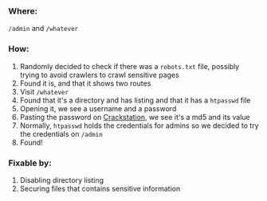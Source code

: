 ### Where:

`/admin` and `/whatever`

### How:

1. Randomly decided to check if there was a `robots.txt` file, possibly trying to avoid crawlers to crawl sensitive pages
2. Found it is, and that it shows two routes
3. Visit `/whatever`
4. Found that it's a directory and has listing and that it has a `htpasswd` file
5. Opening it, we see a username and a password
6. Pasting the password on [Crackstation](https://crackstation.net/), we see it's a md5 and its value
7. Normally, `htpasswd` holds the credentials for admins so we decided to try the credentials on `/admin`
8. Found!

### Fixable by:

1. Disabling directory listing
2. Securing files that contains sensitive information
